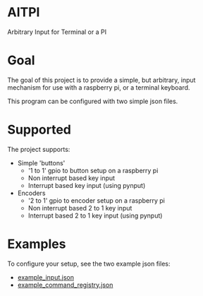 # AITPI
Arbitrary Input for Terminal or a PI

# Goal
The goal of this project is to provide a simple, but arbitrary, input
mechanism for use with a raspberry pi, or a terminal keyboard.

This program can be configured with two simple json files.

# Supported
The project supports:
- Simple 'buttons'
    - '1 to 1' gpio to button setup on a raspberry pi
    - Non interrupt based key input
    - Interrupt based key input (using pynput)
- Encoders
    - '2 to 1' gpio to encoder setup on a raspberry pi
    - Non interrupt based 2 to 1 key input
    - Interrupt based 2 to 1 key input (using pynput)

# Examples
To configure your setup, see the two example json files:
- [example_input.json](./example_input.json)
- [example_command_registry.json](./example_registry.json)